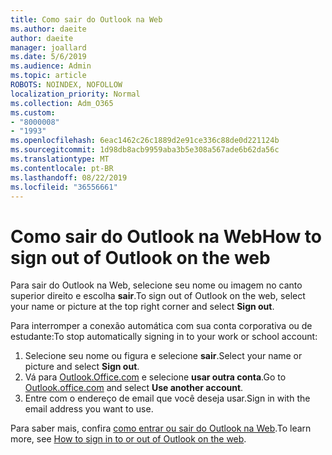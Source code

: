 ```yaml
---
title: Como sair do Outlook na Web
ms.author: daeite
author: daeite
manager: joallard
ms.date: 5/6/2019
ms.audience: Admin
ms.topic: article
ROBOTS: NOINDEX, NOFOLLOW
localization_priority: Normal
ms.collection: Adm_O365
ms.custom:
- "8000008"
- "1993"
ms.openlocfilehash: 6eac1462c26c1889d2e91ce336c88de0d221124b
ms.sourcegitcommit: 1d98db8acb9959aba3b5e308a567ade6b62da56c
ms.translationtype: MT
ms.contentlocale: pt-BR
ms.lasthandoff: 08/22/2019
ms.locfileid: "36556661"
---
```

# <a name="how-to-sign-out-of-outlook-on-the-web"></a><span data-ttu-id="9dab0-102">Como sair do Outlook na Web</span><span class="sxs-lookup"><span data-stu-id="9dab0-102">How to sign out of Outlook on the web</span></span>

<span data-ttu-id="9dab0-103">Para sair do Outlook na Web, selecione seu nome ou imagem no canto superior direito e escolha **sair**.</span><span class="sxs-lookup"><span data-stu-id="9dab0-103">To sign out of Outlook on the web, select your name or picture at the top right corner and select **Sign out**.</span></span>

<span data-ttu-id="9dab0-104">Para interromper a conexão automática com sua conta corporativa ou de estudante:</span><span class="sxs-lookup"><span data-stu-id="9dab0-104">To stop automatically signing in to your work or school account:</span></span>

1. <span data-ttu-id="9dab0-105">Selecione seu nome ou figura e selecione **sair**.</span><span class="sxs-lookup"><span data-stu-id="9dab0-105">Select your name or picture and select **Sign out**.</span></span>
1. <span data-ttu-id="9dab0-106">Vá para [Outlook.Office.com](https://outlook.office.com/) e selecione **usar outra conta**.</span><span class="sxs-lookup"><span data-stu-id="9dab0-106">Go to [Outlook.office.com](https://outlook.office.com/) and select **Use another account**.</span></span>
1. <span data-ttu-id="9dab0-107">Entre com o endereço de email que você deseja usar.</span><span class="sxs-lookup"><span data-stu-id="9dab0-107">Sign in with the email address you want to use.</span></span>

<span data-ttu-id="9dab0-108">Para saber mais, confira [como entrar ou sair do Outlook na Web](https://support.office.com/article/763fab4d-0138-4814-b450-37fc286bcb79).</span><span class="sxs-lookup"><span data-stu-id="9dab0-108">To learn more, see [How to sign in to or out of Outlook on the web](https://support.office.com/article/763fab4d-0138-4814-b450-37fc286bcb79).</span></span>